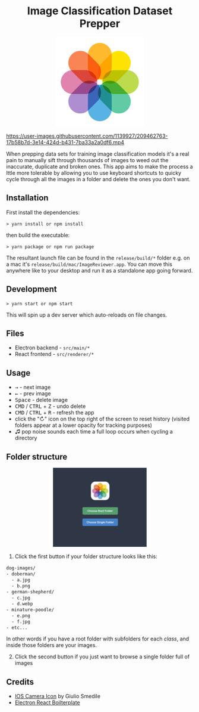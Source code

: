 <h1 align="center">Image Classification Dataset Prepper</h1>

<div align="center">
  <img src="./assets/icon.svg" alt="Preview" />
</div>

https://user-images.githubusercontent.com/1139927/209462763-17b58b7d-3e14-424d-b431-7ba33a2a0df6.mp4

When prepping data sets for training image classification models it's a real pain to manually sift through thousands of images to weed out the inaccurate, duplicate and broken ones. This app aims to make the process a lttle more tolerable by allowing you to use keyboard shortcuts to quicky cycle through all the images in a folder and delete the ones you don't want.

## Installation

First install the dependencies:

```
> yarn install or npm install
```

then build the executable:

```
> yarn package or npm run package
```

The resultant launch file can be found in the `release/build/*` folder e.g. on a mac it's `release/build/mac/ImageReviewer.app`. You can move this anywhere like to your desktop and run it as a standalone app going forward.

## Development

```
> yarn start or npm start
```

This will spin up a dev server which auto-reloads on file changes.

## Files

- Electron backend - `src/main/*`
- React frontend - `src/renderer/*`

## Usage

- <kbd>→</kbd> - next image
- <kbd>←</kbd> - prev image
- <kbd>Space</kbd> - delete image
- <kbd>CMD</kbd> / <kbd>CTRL</kbd> + <kbd>Z</kbd> - undo delete
- <kbd>CMD</kbd> / <kbd>CTRL</kbd> + <kbd>R</kbd> - refresh the app
- click the "&#x21bb;" icon on the top right of the screen to reset history (visited folders appear at a lower opacity for tracking purposes)
- &#9835; pop noise sounds each time a full loop occurs when cycling a directory

## Folder structure

<div align="center">
  <img src="./assets/screenshot.png" alt="" width="50%" />
</div>

1. Click the first button if your folder structure looks like this:

```
dog-images/
- doberman/
  - a.jpg
  - b.png
- german-shepherd/
  - c.jpg
  - d.webp
- minature-poodle/
  - e.png
  - f.jpg
- etc...
```

In other words if you have a root folder with subfolders for each _class_, and inside those folders are your images.

2. Click the second button if you just want to browse a single folder full of images

## Credits

- [IOS Camera Icon](https://iconscout.com/icon/photos-30) by Giulio Smedile
- [Electron React Boilterplate](https://github.com/electron-react-boilerplate/electron-react-boilerplate)
